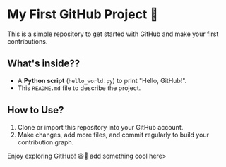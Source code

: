 # My First GitHub Project 🚀

This is a simple repository to get started with GitHub and make your first contributions.

## What's inside??
- A **Python script** (`hello_world.py`) to print "Hello, GitHub!".
- This `README.md` file to describe the project.

## How to Use?
1. Clone or import this repository into your GitHub account.
2. Make changes, add more files, and commit regularly to build your contribution graph.

Enjoy exploring GitHub! 😃🤘
add something cool here>
